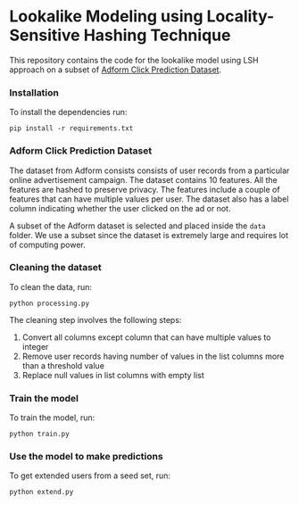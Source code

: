 # Lookalike Modeling using Locality-Sensitive Hashing Technique

This repository contains the code for the lookalike model using LSH approach on a subset of [Adform Click Prediction Dataset](https://dataverse.harvard.edu/dataset.xhtml?persistentId=doi:10.7910/DVN/TADBY7).

### Installation

To install the dependencies run:
```
pip install -r requirements.txt
```

### Adform Click Prediction Dataset
The dataset from Adform consists consists of user records from a particular online advertisement campaign. The dataset contains 10 features. All the features are hashed to preserve privacy. The features include a couple of features that can have multiple values per user. The dataset also has a label column indicating whether the user clicked on the ad or not.

A subset of the Adform dataset is selected and placed inside the `data` folder. We use a subset since the dataset is extremely large and requires lot of computing power.


### Cleaning the dataset
To clean the data, run:
```
python processing.py
```
The cleaning step involves the following steps:
1) Convert all columns except column that can have multiple values to integer
2) Remove user records having number of values in the list columns more than a threshold value
3) Replace null values in list columns with empty list
### Train the model

To train the model, run:
```
python train.py
```

### Use the model to make predictions
To get extended users from a seed set, run:
```
python extend.py
```
